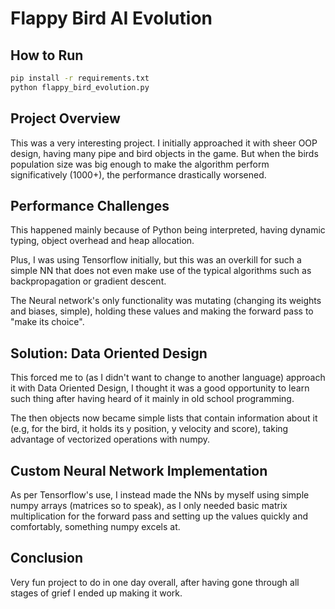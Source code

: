 # Flappy Bird AI Evolution

## How to Run

```bash
pip install -r requirements.txt
python flappy_bird_evolution.py
```

## Project Overview

This was a very interesting project. I initially approached it with sheer OOP design, having many pipe and bird objects in the game. But when the birds population size was big enough to make the algorithm perform significatively (1000+), the performance drastically worsened.

## Performance Challenges

This happened mainly because of Python being interpreted, having dynamic typing, object overhead and heap allocation.

Plus, I was using Tensorflow initially, but this was an overkill for such a simple NN that does not even make use of the typical algorithms such as backpropagation or gradient descent.

The Neural network's only functionality was mutating (changing its weights and biases, simple), holding these values and making the forward pass to "make its choice".

## Solution: Data Oriented Design

This forced me to (as I didn't want to change to another language) approach it with Data Oriented Design, I thought it was a good opportunity to learn such thing after having heard of it mainly in old school programming.

The then objects now became simple lists that contain information about it (e.g, for the bird, it holds its y position, y velocity and score), taking advantage of vectorized operations with numpy.

## Custom Neural Network Implementation

As per Tensorflow's use, I instead made the NNs by myself using simple numpy arrays (matrices so to speak), as I only needed basic matrix multiplication for the forward pass and setting up the values quickly and comfortably, something numpy excels at.

## Conclusion

Very fun project to do in one day overall, after having gone through all stages of grief I ended up making it work.
